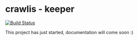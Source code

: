 # crawlis - keeper

[![Build Status](https://travis-ci.com/crawlis/keeper.svg?branch=master)](https://travis-ci.com/github/crawlis/keeper)

This project has just started, documentation will come soon :)
